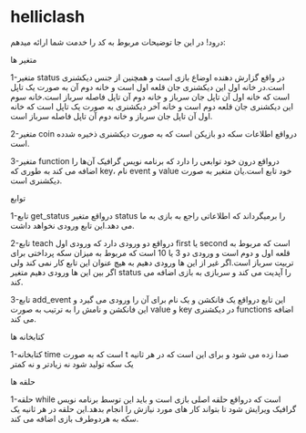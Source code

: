 # helliclash
درود! در این جا توضیحات مربوط به کد را خدمت شما ارائه میدهم:

متغیر ها

1-متغیر status در واقع گزارش دهنده اوضاع بازی است و همچنین از جنس دیکشنری است.در خانه اول این دیکشنری جان قلعه اول است و خانه دوم آن به صورت یک تاپل است که خانه اول آن تاپل جان سرباز و خانه دوم آن تاپل فاصله سرباز است.خانه سوم این دیکشنری جان قلعه دوم است و خانه آخر دیکشنری به صورت یک تاپل است که خانه اول آن تاپل جان سرباز و خانه دوم آن تاپل فاصله سرباز است.

2-متغیر coin درواقع اطلاعات سکه دو بازیکن است که به صورت دیکشنری ذخیره شدده است.

3-متغیر function درواقع درون خود توابعی را دارد که برنامه نویس گرافیک آن‌ها را اضافه می کند به طوری که key، نام event و value خود تابع است.یان متغیر به صورت دیکشنری است.

توابع

1-تابع get_status درواقع متغیر status را برمیگرداند که اطلاعاتی راجع به بازی به ما می دهد.این تابع ورودی نخواهد داشت.

2-تابع teach درواقع دو ورودی دارد که ورودی اول first یا second است که مربوط به قلعه اول و دوم است و ورودی دو 3 یا 10 است که مربوط به میزان سکه پرداختی برای تربیت سرباز است.اگر غیر از این ها ورودی دهیم به هیچ عنوان این تابع کار نمی کند ولی اگر بین این ها ورودی دهیم متغیر status را آپدیت می کند و سربازی به بازی اضافه می کند.

3-تابع add_event این تابع درواقع یک فانکشن و یک نام برای آن را ورودی می‌ گیرد و این فانکشن و نامش را به ترتیب به صورت value و key در دیکشنری functions اضافه می‌ کند.

کتابخانه ها

1-کتابخانه time است که به صورت t صدا زده می شود و برای این است که در هر ثانیه یک سکه تولید شود نه زیادتر و نه کمتر

حلقه ها

1-حلقه while است که درواقع حلقه اصلی بازی است و باید این توسط برنامه نویس گرافیک ویرایش شود تا بتواند کار های مورد نیازش را انجام بدهد.این حلقه در هر ثانیه یک سکه به هردوطرف بازی اضافه می کند.
